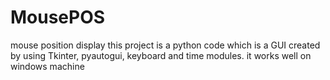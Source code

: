 # MousePOS
mouse position display
this project is a python code which is a GUI created  by using Tkinter, pyautogui, keyboard and time modules.
it works well on windows machine
